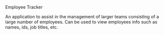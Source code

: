 Employee Tracker

An application to assist in the management of larger teams consisting of a large number of employees. Can be used to view employees info such as names, ids, job titles, etc.